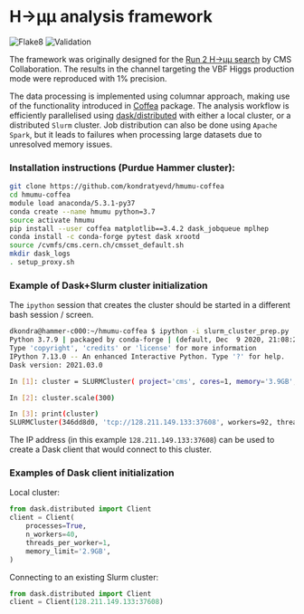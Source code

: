 # H→µµ analysis framework

![Flake8](https://github.com/kondratyevd/hmumu-coffea/actions/workflows/flake8.yml/badge.svg)
![Validation](https://github.com/kondratyevd/hmumu-coffea/actions/workflows/validation.yml/badge.svg)

The framework was originally designed for the [Run 2 H→µµ search](https://inspirehep.net/literature/1815813) by CMS Collaboration. The results in the channel targeting the VBF Higgs production mode were reproduced with 1% precision.

The data processing is implemented using columnar approach, making use of the functionality introduced in [Coffea](https://github.com/CoffeaTeam/coffea) package. The analysis workflow is efficiently parallelised using [dask/distributed](https://github.com/dask/distributed) with either a local cluster, or a distributed `Slurm` cluster. Job distribution can also be done using `Apache Spark`, but it leads to failures when processing large datasets due to unresolved memory issues.

### Installation instructions (Purdue Hammer cluster):
```bash
git clone https://github.com/kondratyevd/hmumu-coffea
cd hmumu-coffea
module load anaconda/5.3.1-py37
conda create --name hmumu python=3.7
source activate hmumu
pip install --user coffea matplotlib==3.4.2 dask_jobqueue mplhep
conda install -c conda-forge pytest dask xrootd 
source /cvmfs/cms.cern.ch/cmsset_default.sh
mkdir dask_logs
. setup_proxy.sh
```

### Example of Dask+Slurm cluster initialization
The `ipython` session that creates the cluster should be started in a different bash session / screen.
```bash
dkondra@hammer-c000:~/hmumu-coffea $ ipython -i slurm_cluster_prep.py
Python 3.7.9 | packaged by conda-forge | (default, Dec  9 2020, 21:08:20)
Type 'copyright', 'credits' or 'license' for more information
IPython 7.13.0 -- An enhanced Interactive Python. Type '?' for help.
Dask version: 2021.03.0

In [1]: cluster = SLURMCluster( project='cms', cores=1, memory='3.9GB',walltime='14-00:00:00', job_extra=['--qos=normal', '-o dask_logs/dask_job.%j.%N.out','-e dask_logs/dask_job.%j.%N.error', '--reservation=DASKTEST'])

In [2]: cluster.scale(300)

In [3]: print(cluster)
SLURMCluster(346dd8d0, 'tcp://128.211.149.133:37608', workers=92, threads=92, memory=358.80 GB)
```
The IP address (in this example `128.211.149.133:37608`) can be used to create a Dask client that would connect to this cluster. 

### Examples of Dask client initialization
Local cluster:
```python
from dask.distributed import Client
client = Client(
    processes=True,
    n_workers=40,
    threads_per_worker=1,
    memory_limit='2.9GB',
)
```
Connecting to an existing Slurm cluster:
```python
from dask.distributed import Client
client = Client(128.211.149.133:37608)
```

